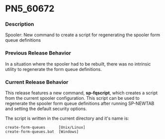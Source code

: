 # PN5_60672

<PageHeader />

### Description

Spooler: New command to create a script for regenerating the spooler form queue definitions



### Previous Release Behavior

In a situation where the spooler had to be rebuilt, there was no intrinsic utility to regenerate the form queue definitions.



### Current Release Behavior

This release features a new command, **sp-fqscript**, which creates a script from the current spooler configuration. This script can be used to regenerate the spooler form queue definitions after running SP-NEWTAB and setting the default security options.

The script is written in the current directory and it's name is:

```
create-form-queues      [Unix/Linux]
create-form-queues.bat  [Windows]
```
